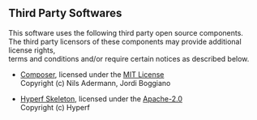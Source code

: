 ## Third Party Softwares

This software uses the following third party open source components.  
The third party licensors of these components may provide additional license rights,  
terms and conditions and/or require certain notices as described below.

* [Composer](https://github.com/composer/composer), licensed under the [MIT License](https://github.com/composer/composer/blob/master/LICENSE)  
Copyright (c) Nils Adermann, Jordi Boggiano

* [Hyperf Skeleton](https://github.com/hyperf/hyperf-skeleton), licensed under the [Apache-2.0](https://github.com/hyperf/hyperf-skeleton/blob/master/LICENSE.md)  
Copyright (c) Hyperf
